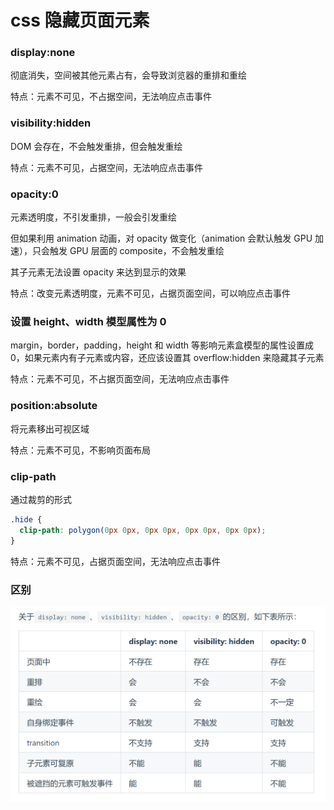 # css 隐藏页面元素

### display:none

彻底消失，空间被其他元素占有，会导致浏览器的重排和重绘

特点：元素不可见，不占据空间，无法响应点击事件

### visibility:hidden

DOM 会存在，不会触发重排，但会触发重绘

特点：元素不可见，占据空间，无法响应点击事件

### opacity:0

元素透明度，不引发重排，一般会引发重绘

但如果利用 animation 动画，对 opacity 做变化（animation 会默认触发 GPU 加速），只会触发 GPU 层面的 composite，不会触发重绘

其子元素无法设置 opacity 来达到显示的效果

特点：改变元素透明度，元素不可见，占据页面空间，可以响应点击事件

### 设置 height、width 模型属性为 0

margin，border，padding，height 和 width 等影响元素盒模型的属性设置成 0，如果元素内有子元素或内容，还应该设置其 overflow:hidden 来隐藏其子元素

特点：元素不可见，不占据页面空间，无法响应点击事件

### position:absolute

将元素移出可视区域

特点：元素不可见，不影响页面布局

### clip-path

通过裁剪的形式

```css
.hide {
  clip-path: polygon(0px 0px, 0px 0px, 0px 0px, 0px 0px);
}
```

特点：元素不可见，占据页面空间，无法响应点击事件

### 区别

![alt text](image-1.png)
